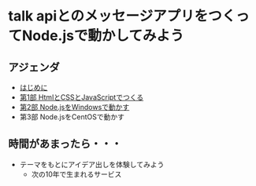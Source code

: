 # talk apiとのメッセージアプリをつくってNode.jsで動かしてみよう

## アジェンダ

* [はじめに ](INTRO.md)
* [第1部 HtmlとCSSとJavaScriptでつくる](CHAPTER_1-1.md)
* [第2部 Node.jsをWindowsで動かす](CHAPTER_2-1.md)
* 第3部 Node.jsをCentOSで動かす

## 時間があまったら・・・

* テーマをもとにアイデア出しを体験してみよう
  * 次の10年で生まれるサービス

